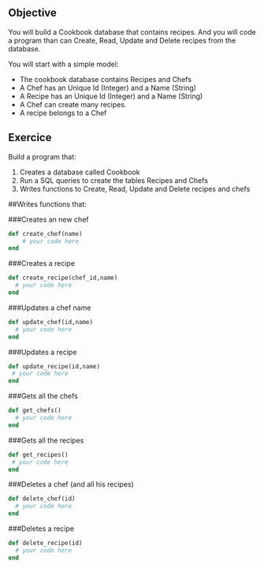 ## Objective

You will build a Cookbook database that contains recipes. And you will code a program than can Create, Read, Update and Delete recipes from the database.

You will start with a simple model:

* The cookbook database contains Recipes and Chefs
* A Chef has an Unique Id (Integer) and a Name (String)
* A Recipe has an Unique Id (Integer) and a Name (String) 
* A Chef can create many recipes.
* A recipe belongs to a Chef


## Exercice

Build a program that:

1. Creates a database called Cookbook
2. Run a SQL queries to create the tables Recipes and Chefs
3. Writes functions to Create, Read, Update and Delete recipes and chefs


##Writes functions that:

###Creates an new chef
	
````ruby	
def create_chef(name)
  	# your code here
end		
````


###Creates a recipe

````ruby
def create_recipe(chef_id,name)
  # your code here
end
````


###Updates a chef name

````ruby
def update_chef(id,name)
  # your code here
end
````


###Updates a recipe

````ruby
def update_recipe(id,name)
 # your code here
end
````

###Gets all the chefs

````ruby
def get_chefs()
  # your code here
end
````

###Gets all the recipes

````ruby
def get_recipes()
 # your code here
end
````

###Deletes a chef (and all his recipes)

````ruby
def delete_chef(id)
  # your code here
end
````

###Deletes a recipe

````ruby
def delete_recipe(id)
  # your code here
end
````

 

